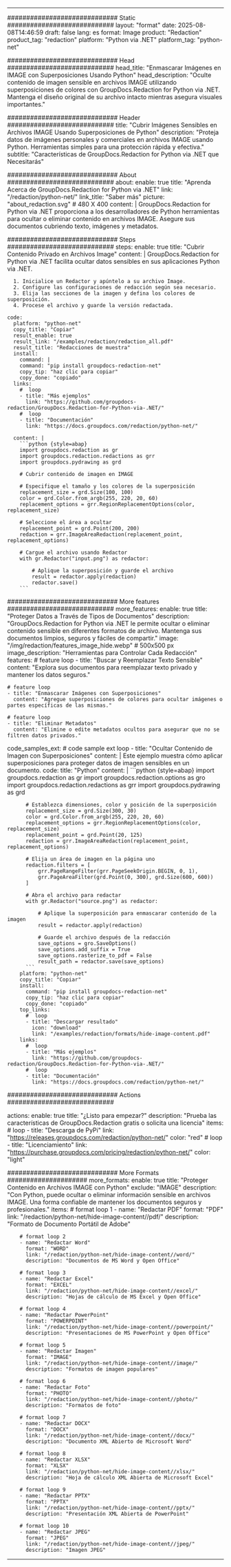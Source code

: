 
---
############################# Static ############################
layout: "format"
date:  2025-08-08T14:46:59
draft: false
lang: es
format: Image
product: "Redaction"
product_tag: "redaction"
platform: "Python via .NET"
platform_tag: "python-net"

############################# Head ############################
head_title: "Enmascarar Imágenes en IMAGE con Superposiciones Usando Python"
head_description: "Oculte contenido de imagen sensible en archivos IMAGE utilizando superposiciones de colores con GroupDocs.Redaction for Python via .NET. Mantenga el diseño original de su archivo intacto mientras asegura visuales importantes."

############################# Header ############################
title: "Cubrir Imágenes Sensibles en Archivos IMAGE Usando Superposiciones de Python" 
description: "Proteja datos de imágenes personales y comerciales en archivos IMAGE usando Python. Herramientas simples para una protección rápida y efectiva."
subtitle: "Características de GroupDocs.Redaction for Python via .NET que Necesitarás" 

############################# About ############################
about:
    enable: true
    title: "Aprenda Acerca de GroupDocs.Redaction for Python via .NET"
    link: "/redaction/python-net/"
    link_title: "Saber más"
    picture: "about_redaction.svg" # 480 X 400
    content: |
       GroupDocs.Redaction for Python via .NET proporciona a los desarrolladores de Python herramientas para ocultar o eliminar contenido en archivos IMAGE. Asegure sus documentos cubriendo texto, imágenes y metadatos.

############################# Steps ############################
steps:
    enable: true
    title: "Cubrir Contenido Privado en Archivos Image"
    content: |
      GroupDocs.Redaction for Python via .NET facilita ocultar datos sensibles en sus aplicaciones Python via .NET.
      
      1. Inicialice un Redactor y apúntelo a su archivo Image.
      2. Configure las configuraciones de redacción según sea necesario.
      3. Elija las secciones de la imagen y defina los colores de superposición.
      4. Procese el archivo y guarde la versión redactada.
   
    code:
      platform: "python-net"
      copy_title: "Copiar"
      result_enable: true
      result_link: "/examples/redaction/redaction_all.pdf"
      result_title: "Redacciones de muestra"
      install:
        command: |
        command: "pip install groupdocs-redaction-net"
        copy_tip: "haz clic para copiar"
        copy_done: "copiado"
      links:
        #  loop
        - title: "Más ejemplos"
          link: "https://github.com/groupdocs-redaction/GroupDocs.Redaction-for-Python-via-.NET/"
        #  loop
        - title: "Documentación"
          link: "https://docs.groupdocs.com/redaction/python-net/"
          
      content: |
        ```python {style=abap}
        import groupdocs.redaction as gr
        import groupdocs.redaction.redactions as grr
        import groupdocs.pydrawing as grd

        # Cubrir contenido de imagen en IMAGE

        # Especifique el tamaño y los colores de la superposición
        replacement_size = grd.Size(100, 100)
        color = grd.Color.from_argb(255, 220, 20, 60)
        replacement_options = grr.RegionReplacementOptions(color, replacement_size)

        # Seleccione el área a ocultar
        replacement_point = grd.Point(200, 200)
        redaction = grr.ImageAreaRedaction(replacement_point, replacement_options)
                
        # Cargue el archivo usando Redactor
        with gr.Redactor("input.png") as redactor:

            # Aplique la superposición y guarde el archivo
            result = redactor.apply(redaction)
            redactor.save()
        ```            


############################# More features ############################
more_features:
  enable: true
  title: "Proteger Datos a Través de Tipos de Documentos"
  description: "GroupDocs.Redaction for Python via .NET le permite ocultar o eliminar contenido sensible en diferentes formatos de archivo. Mantenga sus documentos limpios, seguros y fáciles de compartir."
  image: "/img/redaction/features_image_hide.webp" # 500x500 px
  image_description: "Herramientas para Controlar Cada Redacción"
  features:
    # feature loop
    - title: "Buscar y Reemplazar Texto Sensible"
      content: "Explora sus documentos para reemplazar texto privado y mantener los datos seguros."

    # feature loop
    - title: "Enmascarar Imágenes con Superposiciones"
      content: "Agregue superposiciones de colores para ocultar imágenes o partes específicas de las mismas."

    # feature loop
    - title: "Eliminar Metadatos"
      content: "Elimine o edite metadatos ocultos para asegurar que no se filtren datos privados."
      
  code_samples_ext:
    # code sample ext loop
    - title: "Ocultar Contenido de Imagen con Superposiciones"
      content: |
        Este ejemplo muestra cómo aplicar superposiciones para proteger datos de imagen sensibles en un documento.
      code:
        title: "Python"
        content: |
          ```python {style=abap}
          import groupdocs.redaction as gr
          import groupdocs.redaction.options as gro
          import groupdocs.redaction.redactions as grr
          import groupdocs.pydrawing as grd

          # Establezca dimensiones, color y posición de la superposición
          replacement_size = grd.Size(300, 30)
          color = grd.Color.from_argb(255, 220, 20, 60)
          replacement_options = grr.RegionReplacementOptions(color, replacement_size)
          replacement_point = grd.Point(20, 125)
          redaction = grr.ImageAreaRedaction(replacement_point, replacement_options)

          # Elija un área de imagen en la página uno
          redaction.filters = [
              grr.PageRangeFilter(grr.PageSeekOrigin.BEGIN, 0, 1),
              grr.PageAreaFilter(grd.Point(0, 300), grd.Size(600, 600))
          ]

          # Abra el archivo para redactar
          with gr.Redactor("source.png") as redactor:

              # Aplique la superposición para enmascarar contenido de la imagen
              result = redactor.apply(redaction)

              # Guarde el archivo después de la redacción
              save_options = gro.SaveOptions()
              save_options.add_suffix = True
              save_options.rasterize_to_pdf = False
              result_path = redactor.save(save_options)
          ```
        platform: "python-net"
        copy_title: "Copiar"
        install:
          command: "pip install groupdocs-redaction-net"
          copy_tip: "haz clic para copiar"
          copy_done: "copiado"
        top_links:
          #  loop
          - title: "Descargar resultado"
            icon: "download"
            link: "/examples/redaction/formats/hide-image-content.pdf"
        links:
          #  loop
          - title: "Más ejemplos"
            link: "https://github.com/groupdocs-redaction/GroupDocs.Redaction-for-Python-via-.NET/"
          #  loop
          - title: "Documentación"
            link: "https://docs.groupdocs.com/redaction/python-net/"


############################# Actions ############################

actions:
  enable: true
  title: "¿Listo para empezar?"
  description: "Prueba las características de GroupDocs.Redaction gratis o solicita una licencia"
  items:
    #  loop
    - title: "Descarga de PyPi"
      link: "https://releases.groupdocs.com/redaction/python-net/"
      color: "red"
        #  loop
    - title: "Licenciamiento"
      link: "https://purchase.groupdocs.com/pricing/redaction/python-net/"
      color: "light"


############################# More Formats #####################
more_formats:
    enable: true
    title: "Proteger Contenido en Archivos IMAGE con Python"
    exclude: "IMAGE"
    description: "Con Python, puede ocultar o eliminar información sensible en archivos IMAGE. Una forma confiable de mantener los documentos seguros y profesionales."
    items: 
        # format loop 1
        - name: "Redactar PDF"
          format: "PDF"
          link: "/redaction/python-net/hide-image-content//pdf/"
          description: "Formato de Documento Portátil de Adobe"

        # format loop 2
        - name: "Redactar Word"
          format: "WORD"
          link: "/redaction/python-net/hide-image-content//word/"
          description: "Documentos de MS Word y Open Office"
          
        # format loop 3
        - name: "Redactar Excel"
          format: "EXCEL"
          link: "/redaction/python-net/hide-image-content//excel/"
          description: "Hojas de cálculo de MS Excel y Open Office"

        # format loop 4
        - name: "Redactar PowerPoint"
          format: "POWERPOINT"
          link: "/redaction/python-net/hide-image-content//powerpoint/"
          description: "Presentaciones de MS PowerPoint y Open Office"

        # format loop 5
        - name: "Redactar Imagen"
          format: "IMAGE"
          link: "/redaction/python-net/hide-image-content//image/"
          description: "Formatos de imagen populares"

        # format loop 6
        - name: "Redactar Foto"
          format: "PHOTO"
          link: "/redaction/python-net/hide-image-content//photo/"
          description: "Formatos de foto"

        # format loop 7
        - name: "Redactar DOCX"
          format: "DOCX"
          link: "/redaction/python-net/hide-image-content//docx/"
          description: "Documento XML Abierto de Microsoft Word"
          
        # format loop 8
        - name: "Redactar XLSX"
          format: "XLSX"
          link: "/redaction/python-net/hide-image-content//xlsx/"
          description: "Hoja de cálculo XML Abierta de Microsoft Excel"
          
        # format loop 9
        - name: "Redactar PPTX"
          format: "PPTX"
          link: "/redaction/python-net/hide-image-content//pptx/"
          description: "Presentación XML Abierta de PowerPoint"

        # format loop 10
        - name: "Redactar JPEG"
          format: "JPEG"
          link: "/redaction/python-net/hide-image-content//jpeg/"
          description: "Imagen JPEG"


---